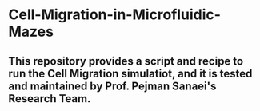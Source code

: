# Cell-Migration-in-Microfluidic-Mazes

## This repository provides a script and recipe to run the Cell Migration simulatiot, and it is tested and maintained by Prof. Pejman Sanaei's Research Team.

